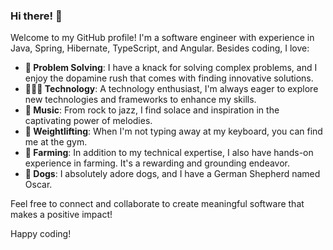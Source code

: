 ### Hi there! 👋

Welcome to my GitHub profile! I'm a software engineer with experience in Java, Spring, Hibernate, TypeScript, and Angular. Besides coding, I love:

- **🧩 Problem Solving**: I have a knack for solving complex problems, and I enjoy the dopamine rush that comes with finding innovative solutions.
- **👨🏻‍💻 Technology**: A technology enthusiast, I'm always eager to explore new technologies and frameworks to enhance my skills.
- **🎵 Music**: From rock to jazz, I find solace and inspiration in the captivating power of melodies.
- **💪 Weightlifting**: When I'm not typing away at my keyboard, you can find me at the gym.
- **🌱 Farming**: In addition to my technical expertise, I also have hands-on experience in farming. It's a rewarding and grounding endeavor.
- **🐶 Dogs**: I absolutely adore dogs, and I have a German Shepherd named Oscar.

Feel free to connect and collaborate to create meaningful software that makes a positive impact!

Happy coding!


<!--
**hritikchaudhary/hritikchaudhary** is a ✨ _special_ ✨ repository because its `README.md` (this file) appears on your GitHub profile.

Here are some ideas to get you started:

- 🔭 I’m currently working on ...
- 🌱 I’m currently learning ...
- 👯 I’m looking to collaborate on ...
- 🤔 I’m looking for help with ...
- 💬 Ask me about ...
- 📫 How to reach me: ...
- 😄 Pronouns: ...
- ⚡ Fun fact: ...
-->
[](https://github.com/hritikchaudhary/hritikchaudhary/files/13571979/Hritik_Resume.pdf)

